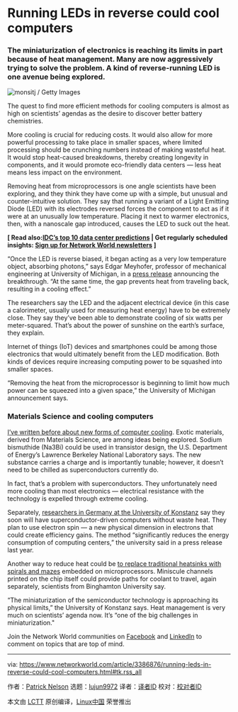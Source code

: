 [#]: collector: (lujun9972)
[#]: translator: ( )
[#]: reviewer: ( )
[#]: publisher: ( )
[#]: url: ( )
[#]: subject: (Running LEDs in reverse could cool computers)
[#]: via: (https://www.networkworld.com/article/3386876/running-leds-in-reverse-could-cool-computers.html#tk.rss_all)
[#]: author: (Patrick Nelson https://www.networkworld.com/author/Patrick-Nelson/)

Running LEDs in reverse could cool computers
======

### The miniaturization of electronics is reaching its limits in part because of heat management. Many are now aggressively trying to solve the problem. A kind of reverse-running LED is one avenue being explored.

![monsitj / Getty Images][1]

The quest to find more efficient methods for cooling computers is almost as high on scientists’ agendas as the desire to discover better battery chemistries.

More cooling is crucial for reducing costs. It would also allow for more powerful processing to take place in smaller spaces, where limited processing should be crunching numbers instead of making wasteful heat. It would stop heat-caused breakdowns, thereby creating longevity in components, and it would promote eco-friendly data centers — less heat means less impact on the environment.

Removing heat from microprocessors is one angle scientists have been exploring, and they think they have come up with a simple, but unusual and counter-intuitive solution. They say that running a variant of a Light Emitting Diode (LED) with its electrodes reversed forces the component to act as if it were at an unusually low temperature. Placing it next to warmer electronics, then, with a nanoscale gap introduced, causes the LED to suck out the heat.

**[ Read also:[IDC’s top 10 data center predictions][2] | Get regularly scheduled insights: [Sign up for Network World newsletters][3] ]**

“Once the LED is reverse biased, it began acting as a very low temperature object, absorbing photons,” says Edgar Meyhofer, professor of mechanical engineering at University of Michigan, in a [press release][4] announcing the breakthrough. “At the same time, the gap prevents heat from traveling back, resulting in a cooling effect.”

The researchers say the LED and the adjacent electrical device (in this case a calorimeter, usually used for measuring heat energy) have to be extremely close. They say they’ve been able to demonstrate cooling of six watts per meter-squared. That’s about the power of sunshine on the earth’s surface, they explain.

Internet of things (IoT) devices and smartphones could be among those electronics that would ultimately benefit from the LED modification. Both kinds of devices require increasing computing power to be squashed into smaller spaces.

“Removing the heat from the microprocessor is beginning to limit how much power can be squeezed into a given space,” the University of Michigan announcement says.

### Materials Science and cooling computers

[I’ve written before about new forms of computer cooling][5]. Exotic materials, derived from Materials Science, are among ideas being explored. Sodium bismuthide (Na3Bi) could be used in transistor design, the U.S. Department of Energy’s Lawrence Berkeley National Laboratory says. The new substance carries a charge and is importantly tunable; however, it doesn’t need to be chilled as superconductors currently do.

In fact, that’s a problem with superconductors. They unfortunately need more cooling than most electronics — electrical resistance with the technology is expelled through extreme cooling.

Separately, [researchers in Germany at the University of Konstanz][6] say they soon will have superconductor-driven computers without waste heat. They plan to use electron spin — a new physical dimension in electrons that could create efficiency gains. The method “significantly reduces the energy consumption of computing centers,” the university said in a press release last year.

Another way to reduce heat could be [to replace traditional heatsinks with spirals and mazes][7] embedded on microprocessors. Miniscule channels printed on the chip itself could provide paths for coolant to travel, again separately, scientists from Binghamton University say.

“The miniaturization of the semiconductor technology is approaching its physical limits,” the University of Konstanz says. Heat management is very much on scientists’ agenda now. It’s “one of the big challenges in miniaturization."

Join the Network World communities on [Facebook][8] and [LinkedIn][9] to comment on topics that are top of mind.

--------------------------------------------------------------------------------

via: https://www.networkworld.com/article/3386876/running-leds-in-reverse-could-cool-computers.html#tk.rss_all

作者：[Patrick Nelson][a]
选题：[lujun9972][b]
译者：[译者ID](https://github.com/译者ID)
校对：[校对者ID](https://github.com/校对者ID)

本文由 [LCTT](https://github.com/LCTT/TranslateProject) 原创编译，[Linux中国](https://linux.cn/) 荣誉推出

[a]: https://www.networkworld.com/author/Patrick-Nelson/
[b]: https://github.com/lujun9972
[1]: https://images.idgesg.net/images/article/2019/02/big_data_center_server_racks_storage_binary_analytics_by_monsitj_gettyimages-944444446_3x2-100787357-large.jpg
[2]: https://www.networkworld.com/article/3242807/data-center/top-10-data-center-predictions-idc.html#nww-fsb
[3]: https://www.networkworld.com/newsletters/signup.html#nww-fsb
[4]: https://news.umich.edu/running-an-led-in-reverse-could-cool-future-computers/
[5]: https://www.networkworld.com/article/3326831/computers-could-soon-run-cold-no-heat-generated.html
[6]: https://www.uni-konstanz.de/en/university/news-and-media/current-announcements/news/news-in-detail/Supercomputer-ohne-Abwaerme/
[7]: https://www.networkworld.com/article/3322956/chip-cooling-breakthrough-will-reduce-data-center-power-costs.html
[8]: https://www.facebook.com/NetworkWorld/
[9]: https://www.linkedin.com/company/network-world
